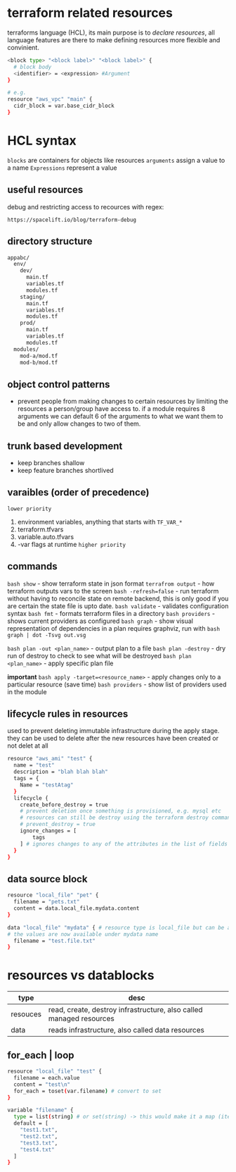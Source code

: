 # terraform related resources

terraforms language (HCL), its main purpose is to _declare resources_, all
language features are there to make defining resources more flexible and
convinient.

```bash
<block type> "<block label>" "<block label>" {
  # block body
  <identifier> = <expression> #Argument
}

# e.g.
resource "aws_vpc" "main" {
  cidr_block = var.base_cidr_block
}
```

# HCL syntax

`blocks` are containers for objects like resources
`arguments` assign a value to a name
`Expressions` represent a value

## useful resources

debug and restricting access to recources with regex:

`https://spacelift.io/blog/terraform-debug`

## directory structure

```sh
appabc/
  env/
    dev/
      main.tf
      variables.tf
      modules.tf
    staging/
      main.tf
      variables.tf
      modules.tf
    prod/
      main.tf
      variables.tf
      modules.tf
  modules/
    mod-a/mod.tf
    mod-b/mod.tf
```

## object control patterns

- prevent people from making changes to certain resources by limiting the
  resources a person/group have access to. if a module requires 8 arguments
  we can default 6 of the arguments to what we want them to be and only allow
  changes to two of them.

## trunk based development

- keep branches shallow
- keep feature branches shortlived

## varaibles (order of precedence)

`lower priority`

1. environment variables, anything that starts with `TF_VAR_*`
2. terraform.tfvars
3. variable.auto.tfvars
4. -var flags at runtime
   `higher priority`

## commands

`bash show` - show terraform state in json format
`terrafrom output` - how terraform outputs vars to the screen
`bash -refresh=false` - run terraform without having to reconcile state on remote backend,
this is only good if you are certain the state file is upto date.
`bash validate` - validates configuration syntax
`bash fmt` - formats terraform files in a directory
`bash providers` - shows current providers as configured
`bash graph` - show visual representation of dependencies in a plan
requires graphviz, run with `bash graph | dot -Tsvg out.vsg`

`bash plan -out <plan_name>` - output plan to a file
`bash plan -destroy` - dry run of destroy to check to see what will be destroyed
`bash plan <plan_name>` - apply specific plan file

**important**
`bash apply -target=<resource_name>` - apply changes only to a particular resource (save time)
`bash providers` - show list of providers used in the module

## lifecycle rules in resources

used to prevent deleting immutable infrastructure during the apply stage.
they can be used to delete after the new resources have been created or not delet at all

```bash
resource "aws_ami" "test" {
  name = "test"
  description = "blah blah blah"
  tags = {
    Name = "testAtag"
  }
  lifecycle {
    create_before_destroy = true
    # prevent deletion once something is provisioned, e.g. mysql etc
    # resources can still be destroy using the terraform destroy command
    # prevent_destroy = true
    ignore_changes = [
        tags
    ] # ignores changes to any of the attributes in the list of fields for the resources
  }
}
```

## data source block

```bash
resource "local_file" "pet" {
  filename = "pets.txt"
  content = data.local_file.mydata.content
}

data "local_file" "mydata" { # resource type is local_file but can be any valid resource type supported by terraform
# the values are now available under mydata name
  filename = "test.file.txt"
}
```

# resources vs datablocks

| type     | desc                                                                |
| -------- | ------------------------------------------------------------------- |
| resouces | read, create, destroy infrastructure, also called managed resources |
| data     | reads infrastructure, also called data resources                    |

## for_each | loop

```bash
resource "local_file" "test" {
  filename = each.value
  content = "test\n"
  for_each = toset(var.filename) # convert to set
}

variable "filename" {
  type = list(string) # or set(string) -> this would make it a map (iterable for for_each comsumption)
  default = [
    "test1.txt",
    "test2.txt",
    "test3.txt",
    "test4.txt"
  ]
}
```

